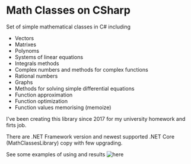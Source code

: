 # Math Classes on CSharp

Set of simple mathematical classes in C# including

* Vectors
* Matrixes
* Polynoms 
* Systems of linear equations
* Integrals methods
* Complex numbers and methods for complex functions
* Rational numbers
* Graphs 
* Methods for solving simple differential equations
* Function approximation
* Function optimization
* Function values memorising (memoize)

I've been creating this library since 2017 for my university homework and firts job.

There are .NET Framework version and newest supported .NET Core (MathClassesLibrary) copy with few upgrading.

See some examples of using and results ![here](https://github.com/PasaOpasen/Old_Math_CSharpCpp_Projects)
